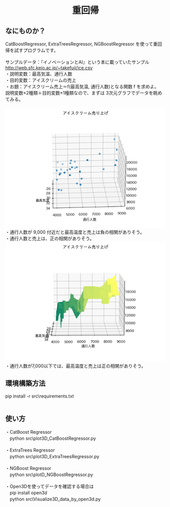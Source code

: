 <html lang="ja">
    <head>
        <meta charset="utf-8" />
    </head>
    <body>
        <h1><center>重回帰</center></h1>
        <h2>なにものか？</h2>
        <p>
            CatBoostRegressor, ExtraTreesRegressor, NGBoostRegressor を使って重回帰を試すプログラムです。<br>
            <br>
            サンプルデータ：『イノベーションとAI』という本に載っていたサンプル<br>
            <a href="http://web.sfc.keio.ac.jp/~takefuji/ice.csv">http://web.sfc.keio.ac.jp/~takefuji/ice.csv</a><br>
            ・説明変数：最高気温、通行人数<br>
            ・目的変数：アイスクリームの売上<br>
            ・お題：アイスクリーム売上＝f(最高気温, 通行人数)となる関数 f を求めよ。<br>
            説明変数×2種類＋目的変数×1種類なので、まずは 3次元グラフでデータを眺めてみる。<br>
            <br>
            <img src="images/input_data.gif"><br>
            ・通行人数が 9,000 付近だと最高温度と売上は負の相関がありそう。<br>
            ・通行人数と売上は、正の相関がありそう。<br>
            <img src="images/CarBoostRegressor.gif"><br>
            ・通行人数が7,000以下では、最高温度と売上は正の相関がありそう。<br>
        </p>
        <h2>環境構築方法</h2>
        <p>
            pip install -r src\requirements.txt<br>
            <br>
        </p>
        <h2>使い方</h2>
        <p>
            ・CatBoost Regressor<br>
            　python src\plot3D_CatBoostRegressor.py<br>
            <br>
            ・ExtraTrees Regressor<br>
            　python src\plot3D_ExtraTreesRegressor.py<br>
            <br>
            ・NGBoost Regressor<br>
            　python src\plotD_NGBoostRegressor.py<br>
            <br>
            ・Open3Dを使ってデータを確認する場合は<br>
            　pip install open3d<br>
            　python src\Visualize3D_data_by_open3d.py<br>
        </p>
    </body>
</html>
